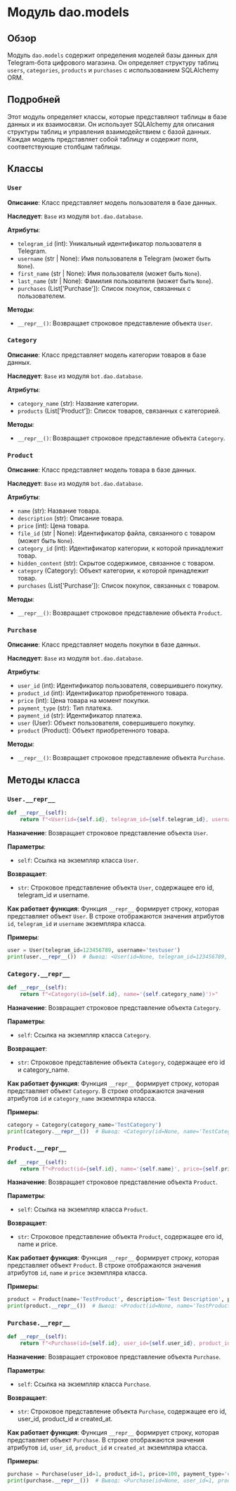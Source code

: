 # Модуль dao.models

## Обзор

Модуль `dao.models` содержит определения моделей базы данных для Telegram-бота цифрового магазина. Он определяет структуру таблиц `users`, `categories`, `products` и `purchases` с использованием SQLAlchemy ORM.

## Подробней

Этот модуль определяет классы, которые представляют таблицы в базе данных и их взаимосвязи. Он использует SQLAlchemy для описания структуры таблиц и управления взаимодействием с базой данных. Каждая модель представляет собой таблицу и содержит поля, соответствующие столбцам таблицы.

## Классы

### `User`

**Описание**: Класс представляет модель пользователя в базе данных.

**Наследует**: `Base` из модуля `bot.dao.database`.

**Атрибуты**:

-   `telegram_id` (int): Уникальный идентификатор пользователя в Telegram.
-   `username` (str | None): Имя пользователя в Telegram (может быть `None`).
-   `first_name` (str | None): Имя пользователя (может быть `None`).
-   `last_name` (str | None): Фамилия пользователя (может быть `None`).
-   `purchases` (List['Purchase']): Список покупок, связанных с пользователем.

**Методы**:

-   `__repr__()`: Возвращает строковое представление объекта `User`.

### `Category`

**Описание**: Класс представляет модель категории товаров в базе данных.

**Наследует**: `Base` из модуля `bot.dao.database`.

**Атрибуты**:

-   `category_name` (str): Название категории.
-   `products` (List['Product']): Список товаров, связанных с категорией.

**Методы**:

-   `__repr__()`: Возвращает строковое представление объекта `Category`.

### `Product`

**Описание**: Класс представляет модель товара в базе данных.

**Наследует**: `Base` из модуля `bot.dao.database`.

**Атрибуты**:

-   `name` (str): Название товара.
-   `description` (str): Описание товара.
-   `price` (int): Цена товара.
-   `file_id` (str | None): Идентификатор файла, связанного с товаром (может быть `None`).
-   `category_id` (int): Идентификатор категории, к которой принадлежит товар.
-   `hidden_content` (str): Скрытое содержимое, связанное с товаром.
-   `category` (Category): Объект категории, к которой принадлежит товар.
-   `purchases` (List['Purchase']): Список покупок, связанных с товаром.

**Методы**:

-   `__repr__()`: Возвращает строковое представление объекта `Product`.

### `Purchase`

**Описание**: Класс представляет модель покупки в базе данных.

**Наследует**: `Base` из модуля `bot.dao.database`.

**Атрибуты**:

-   `user_id` (int): Идентификатор пользователя, совершившего покупку.
-   `product_id` (int): Идентификатор приобретенного товара.
-   `price` (int): Цена товара на момент покупки.
-   `payment_type` (str): Тип платежа.
-   `payment_id` (str): Идентификатор платежа.
-   `user` (User): Объект пользователя, совершившего покупку.
-   `product` (Product): Объект приобретенного товара.

**Методы**:

-   `__repr__()`: Возвращает строковое представление объекта `Purchase`.

## Методы класса

### `User.__repr__`

```python
def __repr__(self):
    return f"<User(id={self.id}, telegram_id={self.telegram_id}, username='{self.username}')>"
```

**Назначение**: Возвращает строковое представление объекта `User`.

**Параметры**:

-   `self`: Ссылка на экземпляр класса `User`.

**Возвращает**:

-   `str`: Строковое представление объекта `User`, содержащее его id, telegram_id и username.

**Как работает функция**:
Функция `__repr__` формирует строку, которая представляет объект `User`. В строке отображаются значения атрибутов `id`, `telegram_id` и `username` экземпляра класса.

**Примеры**:

```python
user = User(telegram_id=123456789, username='testuser')
print(user.__repr__())  # Вывод: <User(id=None, telegram_id=123456789, username='testuser')>
```

### `Category.__repr__`

```python
def __repr__(self):
    return f"<Category(id={self.id}, name='{self.category_name}')>"
```

**Назначение**: Возвращает строковое представление объекта `Category`.

**Параметры**:

-   `self`: Ссылка на экземпляр класса `Category`.

**Возвращает**:

-   `str`: Строковое представление объекта `Category`, содержащее его id и category_name.

**Как работает функция**:
Функция `__repr__` формирует строку, которая представляет объект `Category`. В строке отображаются значения атрибутов `id` и `category_name` экземпляра класса.

**Примеры**:

```python
category = Category(category_name='TestCategory')
print(category.__repr__())  # Вывод: <Category(id=None, name='TestCategory')>
```

### `Product.__repr__`

```python
def __repr__(self):
    return f"<Product(id={self.id}, name='{self.name}', price={self.price})>"
```

**Назначение**: Возвращает строковое представление объекта `Product`.

**Параметры**:

-   `self`: Ссылка на экземпляр класса `Product`.

**Возвращает**:

-   `str`: Строковое представление объекта `Product`, содержащее его id, name и price.

**Как работает функция**:
Функция `__repr__` формирует строку, которая представляет объект `Product`. В строке отображаются значения атрибутов `id`, `name` и `price` экземпляра класса.

**Примеры**:

```python
product = Product(name='TestProduct', description='Test Description', price=100)
print(product.__repr__())  # Вывод: <Product(id=None, name='TestProduct', price=100)>
```

### `Purchase.__repr__`

```python
def __repr__(self):
    return f"<Purchase(id={self.id}, user_id={self.user_id}, product_id={self.product_id}, date={self.created_at})>"
```

**Назначение**: Возвращает строковое представление объекта `Purchase`.

**Параметры**:

-   `self`: Ссылка на экземпляр класса `Purchase`.

**Возвращает**:

-   `str`: Строковое представление объекта `Purchase`, содержащее его id, user_id, product_id и created_at.

**Как работает функция**:
Функция `__repr__` формирует строку, которая представляет объект `Purchase`. В строке отображаются значения атрибутов `id`, `user_id`, `product_id` и `created_at` экземпляра класса.

**Примеры**:

```python
purchase = Purchase(user_id=1, product_id=1, price=100, payment_type='card', payment_id='test_payment_id')
print(purchase.__repr__())  # Вывод: <Purchase(id=None, user_id=1, product_id=1, date=None)>